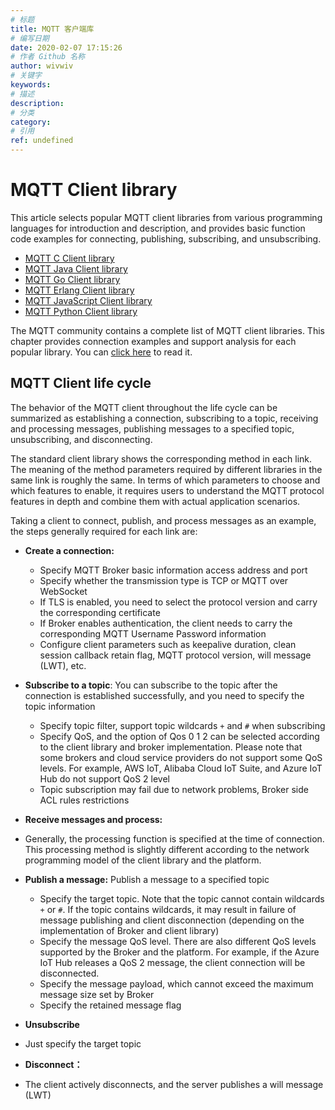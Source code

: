```yaml
---
# 标题
title: MQTT 客户端库
# 编写日期
date: 2020-02-07 17:15:26
# 作者 Github 名称
author: wivwiv
# 关键字
keywords:
# 描述
description:
# 分类
category: 
# 引用
ref: undefined
---
```


# MQTT Client library

This article selects popular MQTT client libraries from various programming languages for introduction and description, and provides basic function code examples for connecting, publishing, subscribing, and unsubscribing.

- [MQTT C Client library](./c.md)
- [MQTT Java Client library](./java.md)
- [MQTT Go Client library](./go.md)
- [MQTT Erlang Client library](./erlang.md)
- [MQTT JavaScript Client library](./javascript.md)
- [MQTT Python Client library](./python.md)

The MQTT community contains a complete list of MQTT client libraries. This chapter provides connection examples and support analysis for each popular library. You can [click here](https://github.com/mqtt/mqtt.github.io/wiki/libraries) to read it.


## MQTT Client life cycle

The behavior of the MQTT client throughout the life cycle can be summarized as establishing a connection, subscribing to a topic, receiving and processing messages, publishing messages to a specified topic, unsubscribing, and disconnecting.

The standard client library shows the corresponding method in each link. The meaning of the method parameters required by different libraries in the same link is roughly the same. In terms of which parameters to choose and which features to enable, it requires users to understand the MQTT protocol features in depth and combine them with actual application scenarios.

Taking a client to connect, publish, and process messages as an example, the steps generally required for each link are:

- **Create a connection:**
  - Specify MQTT Broker basic information access address and port
  - Specify whether the transmission type is TCP or MQTT over WebSocket
  - If TLS is enabled, you need to select the protocol version and carry the corresponding certificate
  - If Broker enables authentication, the client needs to carry the corresponding MQTT Username Password information
  - Configure client parameters such as keepalive duration, clean session callback retain flag, MQTT protocol version, will message (LWT), etc.
  
- **Subscribe to a topic**: You can subscribe to the topic after the connection is established successfully, and you need to specify the topic information
  - Specify topic filter, support topic wildcards `+` and `#`  when subscribing
  - Specify QoS, and the option of Qos 0 1 2 can be selected according to the client library and broker implementation. Please note that some brokers and cloud service providers do not support some QoS levels. For example, AWS IoT, Alibaba Cloud IoT Suite, and Azure IoT Hub do not support QoS 2 level 
  - Topic subscription may fail due to network problems, Broker side ACL rules restrictions

- **Receive messages and process:**
- Generally, the processing function is specified at the time of connection. This processing method is slightly different according to the network programming model of the client library and the platform.
  
- **Publish a message:** Publish a message to a specified topic
  - Specify the target topic. Note that the topic cannot contain wildcards `+` or `#`. If the topic contains wildcards, it may result in failure of message publishing and client disconnection (depending on the implementation of Broker and client library)
  - Specify the message QoS level. There are also different QoS levels supported by the Broker and the platform. For example, if the Azure IoT Hub releases a QoS 2 message, the client connection will be disconnected.
  - Specify the message payload, which cannot exceed the maximum message size set by Broker
  - Specify the retained message flag

- **Unsubscribe**
- Just specify the target topic
  
- **Disconnect：**
- The client actively disconnects, and the server publishes a will message (LWT)

